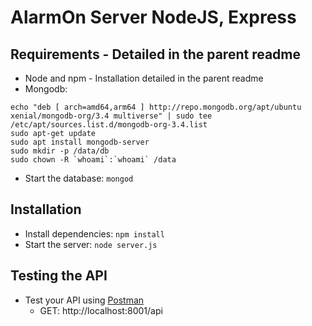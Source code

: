 # AlarmOn Server NodeJS, Express

## Requirements - Detailed in the parent readme

- Node and npm - Installation detailed in the parent readme
- Mongodb: 
```
echo "deb [ arch=amd64,arm64 ] http://repo.mongodb.org/apt/ubuntu xenial/mongodb-org/3.4 multiverse" | sudo tee /etc/apt/sources.list.d/mongodb-org-3.4.list
sudo apt-get update
sudo apt install mongodb-server
sudo mkdir -p /data/db
sudo chown -R `whoami`:`whoami` /data
```

- Start the database: `mongod`

## Installation

- Install dependencies: `npm install`
- Start the server: `node server.js`

## Testing the API
- Test your API using [Postman](https://chrome.google.com/webstore/detail/postman-rest-client-packa/fhbjgbiflinjbdggehcddcbncdddomop)
  - GET: http://localhost:8001/api
